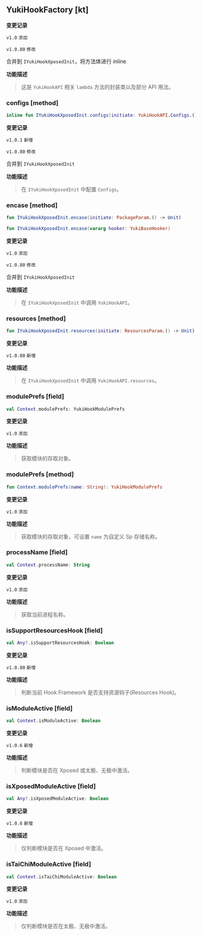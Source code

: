 ## YukiHookFactory [kt]

**变更记录**

`v1.0` `添加`

`v1.0.80` `修改`

合并到 `IYukiHookXposedInit`，将方法体进行 inline

**功能描述**

> 这是 `YukiHookAPI` 相关 `lambda` 方法的封装类以及部分 API 用法。

### configs [method]

```kotlin
inline fun IYukiHookXposedInit.configs(initiate: YukiHookAPI.Configs.() -> Unit)
```

**变更记录**

`v1.0.1` `新增`

`v1.0.80` `修改`

合并到 `IYukiHookXposedInit`

**功能描述**

> 在 `IYukiHookXposedInit` 中配置 `Configs`。

### encase [method]

```kotlin
fun IYukiHookXposedInit.encase(initiate: PackageParam.() -> Unit)
```

```kotlin
fun IYukiHookXposedInit.encase(vararg hooker: YukiBaseHooker)
```

**变更记录**

`v1.0` `添加`

`v1.0.80` `修改`

合并到 `IYukiHookXposedInit`

**功能描述**

> 在 `IYukiHookXposedInit` 中调用 `YukiHookAPI`。

### resources [method]

```kotlin
fun IYukiHookXposedInit.resources(initiate: ResourcesParam.() -> Unit)
```

**变更记录**

`v1.0.80` `新增`

**功能描述**

> 在 `IYukiHookXposedInit` 中调用 `YukiHookAPI.resources`。

### modulePrefs [field]

```kotlin
val Context.modulePrefs: YukiHookModulePrefs
```

**变更记录**

`v1.0` `添加`

**功能描述**

> 获取模块的存取对象。

### modulePrefs [method]

```kotlin
fun Context.modulePrefs(name: String): YukiHookModulePrefs
```

**变更记录**

`v1.0` `添加`

**功能描述**

> 获取模块的存取对象，可设置 `name` 为自定义 Sp 存储名称。

### processName [field]

```kotlin
val Context.processName: String
```

**变更记录**

`v1.0` `添加`

**功能描述**

> 获取当前进程名称。

### isSupportResourcesHook [field]

```kotlin
val Any?.isSupportResourcesHook: Boolean
```

**变更记录**

`v1.0.80` `新增`

**功能描述**

> 判断当前 Hook Framework 是否支持资源钩子(Resources Hook)。

### isModuleActive [field]

```kotlin
val Context.isModuleActive: Boolean
```

**变更记录**

`v1.0.6` `新增`

**功能描述**

> 判断模块是否在 Xposed 或太极、无极中激活。

### isXposedModuleActive [field]

```kotlin
val Any?.isXposedModuleActive: Boolean
```

**变更记录**

`v1.0.6` `新增`

**功能描述**

> 仅判断模块是否在 Xposed 中激活。

### isTaiChiModuleActive [field]

```kotlin
val Context.isTaiChiModuleActive: Boolean
```

**变更记录**

`v1.0` `添加`

**功能描述**

> 仅判断模块是否在太极、无极中激活。